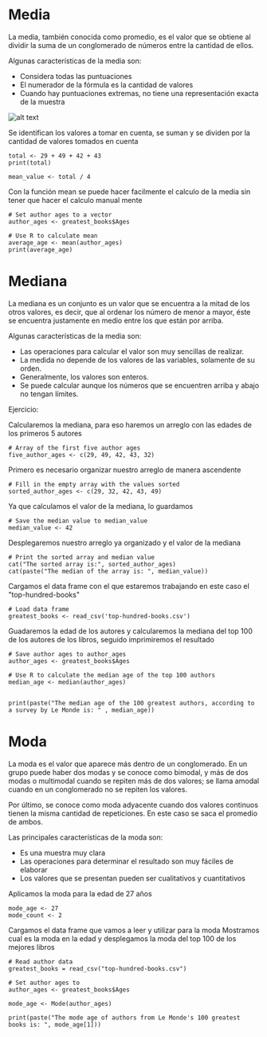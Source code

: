 # Media
La media, también conocida como promedio, es el valor que se obtiene al dividir la suma de un conglomerado de números entre la cantidad de ellos.

Algunas características de la media son:
- Considera todas las puntuaciones
- El numerador de la fórmula es la cantidad de valores
- Cuando hay puntuaciones extremas, no tiene una representación exacta de la muestra

![alt text](https://lh3.googleusercontent.com/proxy/xT9-lbw1xfX49Da9VVaUaiV4vVfJHO9ePeEwvJ67b20YbcCZgEGCds0rSyjPvrwKnsS2mTYtmQZYEwsmLm56AJJZKQ7MRDKjuz5qmPdH729R8tIuZBS4ZwUGbKGRYOeJlVovrGlhpd76Sg)

Se identifican los valores a tomar en cuenta, se suman y se dividen por la cantidad de valores tomados en cuenta
```{r}
total <- 29 + 49 + 42 + 43
print(total)

mean_value <- total / 4
```
Con la función mean se puede hacer facilmente el calculo de la media sin tener que hacer el calculo manual mente
```{r}
# Set author ages to a vector
author_ages <- greatest_books$Ages

# Use R to calculate mean
average_age <- mean(author_ages)
print(average_age)

```


# Mediana

La mediana es un conjunto es un valor que se encuentra a la mitad de los otros valores, es decir, que al ordenar los número de menor a mayor, éste se encuentra justamente en medio entre los que están por arriba.

Algunas características de la media son:

- Las operaciones para calcular el valor son muy sencillas de realizar.
- La medida no depende de los valores de las variables, solamente de su orden.
- Generalmente, los valores son enteros.
- Se puede calcular aunque los números que se encuentren arriba y abajo no tengan límites.

Ejercicio:

Calcularemos la mediana, para eso haremos un arreglo con las edades de los primeros 5 autores

```{r}
# Array of the first five author ages
five_author_ages <- c(29, 49, 42, 43, 32)
```

Primero es necesario organizar nuestro arreglo de manera ascendente
```{r}
# Fill in the empty array with the values sorted
sorted_author_ages <- c(29, 32, 42, 43, 49)
```
Ya que calculamos el valor de la mediana, lo guardamos
```{r}
# Save the median value to median_value
median_value <- 42
```
Desplegaremos nuestro arreglo ya organizado y el valor de la mediana
```{r}
# Print the sorted array and median value
cat("The sorted array is:", sorted_author_ages)
cat(paste("The median of the array is: ", median_value))
```

Cargamos el data frame con el que estaremos trabajando en este caso el "top-hundred-books"
```{r}
# Load data frame
greatest_books <- read_csv('top-hundred-books.csv')
```
Guadaremos la edad de los autores y calcularemos la mediana del top 100 de los autores de los libros, seguido imprimiremos el resultado
```{r}
# Save author ages to author_ages
author_ages <- greatest_books$Ages

# Use R to calculate the median age of the top 100 authors
median_age <- median(author_ages)


print(paste("The median age of the 100 greatest authors, according to a survey by Le Monde is: " , median_age))
```

# Moda
La moda es el valor que aparece más dentro de un conglomerado. En un grupo puede haber dos modas y se conoce como bimodal, y más de dos modas o multimodal cuando se repiten más de dos valores; se llama amodal cuando en un conglomerado no se repiten los valores.

Por último, se conoce como moda adyacente cuando dos valores continuos tienen la misma cantidad de repeticiones. En este caso se saca el promedio de ambos.

Las principales características de la moda son:

- Es una muestra muy clara
- Las operaciones para determinar el resultado son muy fáciles de elaborar
- Los valores que se presentan pueden ser cualitativos y cuantitativos

Aplicamos la moda para la edad de 27 años
```{r}
mode_age <- 27
mode_count <- 2
```

Cargamos el data frame que vamos a leer y utilizar para la moda
Mostramos cual es la moda en la edad y desplegamos la moda del top 100 de los mejores libros
```{r}
# Read author data
greatest_books = read_csv("top-hundred-books.csv")

# Set author ages to 
author_ages <- greatest_books$Ages

mode_age <- Mode(author_ages)

print(paste("The mode age of authors from Le Monde's 100 greatest books is: ", mode_age[1]))


```
